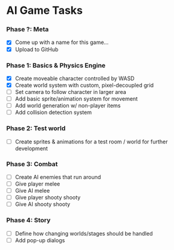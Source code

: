 # AI Game Tasks

### Phase ?: Meta
- [x] Come up with a name for this game...
- [x] Upload to GitHub

### Phase 1: Basics & Physics Engine
- [x] Create moveable character controlled by WASD
- [x] Create world system with custom, pixel-decoupled grid
- [ ] Set camera to follow character in larger area
- [ ] Add basic sprite/animation system for movement
- [ ] Add world generation w/ non-player items
- [ ] Add collision detection system

### Phase 2: Test world
- [ ] Create sprites & animations for a test room / world for further development

### Phase 3: Combat
- [ ] Create AI enemies that run around
- [ ] Give player melee
- [ ] Give AI melee
- [ ] Give player shooty shooty
- [ ] Give AI shooty shooty

### Phase 4: Story
- [ ] Define how changing worlds/stages should be handled
- [ ] Add pop-up dialogs
